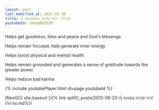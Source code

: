 ```yaml
---
layout: post
last_modified_at: 2021-03-30
title: ଓଁ ସାଦେଗଣେ ନମାହ ୧୦୮ ଟିମଏସ
youtubeId: shkqdNEb5ZM
---
```

 
 
Helps get goodness, bliss and peace and God's blessings
 
Helps remain focused, help generate inner energy 
 
Helps boost physical and mental health 
 
Helps remain grounded and generates a sense of gratitude towards the greater power 
 
Helps reduce bad karma
 
 
 
 


{% include youtubePlayer.html id=page.youtubeId %}
 
[Next]({{ site.baseurl }}{% link  split1/_posts/2013-08-23-ଓଁ କାଳାୟ ନମାହ ୧୦୮ ଟିମଏସ.md%})
 
